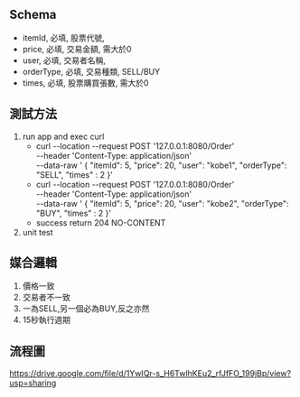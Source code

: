 ## Schema ##
* itemId, 必填, 股票代號,
* price, 必填, 交易金額, 需大於0
* user, 必填, 交易者名稱,
* orderType, 必填, 交易種類, SELL/BUY
* times, 必填, 股票購買張數, 需大於0

## 測試方法 ##
1. run app and exec curl
    * curl --location --request POST '127.0.0.1:8080/Order' \
       --header 'Content-Type: application/json' \
       --data-raw '    {
       "itemId": 5,
       "price": 20,
       "user": "kobe1",
       "orderType": "SELL",
       "times" : 2
       }'
    * curl --location --request POST '127.0.0.1:8080/Order' \
      --header 'Content-Type: application/json' \
      --data-raw '    {
      "itemId": 5,
      "price": 20,
      "user": "kobe2",
      "orderType": "BUY",
      "times" : 2
      }'
    * success return 204 NO-CONTENT
2. unit test

## 媒合邏輯 ##
1. 價格一致
2. 交易者不一致
3. 一為SELL,另一個必為BUY,反之亦然
4. 15秒執行週期


## 流程圖 ##
https://drive.google.com/file/d/1YwIQr-s_H6TwlhKEu2_rfJfFO_199jBp/view?usp=sharing